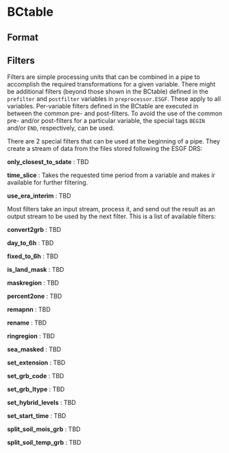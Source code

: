 BCtable
=======

Format
------

Filters
-------

Filters are simple processing units that can be combined in a pipe to
accomplish the required transformations for a given variable. There might be
additional filters (beyond those shown in the BCtable) defined in the
`prefilter` and `postfilter` variables in `preprocessor.ESGF`. These apply to
all variables. Per-variable filters defined in the BCtable are executed in
between the common pre- and post-filters. To avoid the use of the common pre-
and/or post-filters for a particular variable, the special tags `BEGIN` and/or
`END`, respectively, can be used.

There are 2 special filters that can be used at the beginning of a pipe. They
create a stream of data from the files stored following the ESGF DRS:

**only_closest_to_sdate**
:  TBD

**time_slice**
:  Takes the requested time period from a variable and makes ir
   available for further filtering.

**use_era_interim**
:  TBD

Most filters take an input stream, process it, and send out the result as an
output stream to be used by the next filter. This is a list of available filters:

**convert2grb**
:  TBD

**day_to_6h**
:  TBD

**fixed_to_6h**
:  TBD

**is_land_mask**
:  TBD

**maskregion**
:  TBD

**percent2one**
:  TBD

**remapnn**
:  TBD

**rename**
:  TBD

**ringregion**
:  TBD

**sea_masked**
:  TBD

**set_extension**
:  TBD

**set_grb_code**
:  TBD

**set_grb_ltype**
:  TBD

**set_hybrid_levels**
:  TBD

**set_start_time**
:  TBD

**split_soil_mois_grb**
:  TBD

**split_soil_temp_grb**
:  TBD

